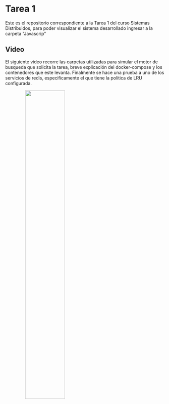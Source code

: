 # Tarea 1
Este es el repositorio correspondiente a la Tarea 1 del curso Sistemas Distribuidos, para poder visualizar el sistema desarrollado ingresar a la carpeta "Javascrip"
## Video
El siguiente video recorre las carpetas utilizadas para simular el motor de busqueda que solicita la tarea, breve explicación del docker-compose y los contenedores que este levanta. 
Finalmente se hace una prueba a uno de los servicios de redis, especificamente el que tiene la politica de LRU configurada.

<div style="text-align:center">
<a href="https://drive.google.com/file/d/1IPrX6nXEZOf_TlKhyilTD0KtGmS0OJwg/view"><img src="https://proximahost.es/blog/wp-content/uploads/2021/05/redis.png" align="left" height="50%" width="50%" ></a>
</div>
